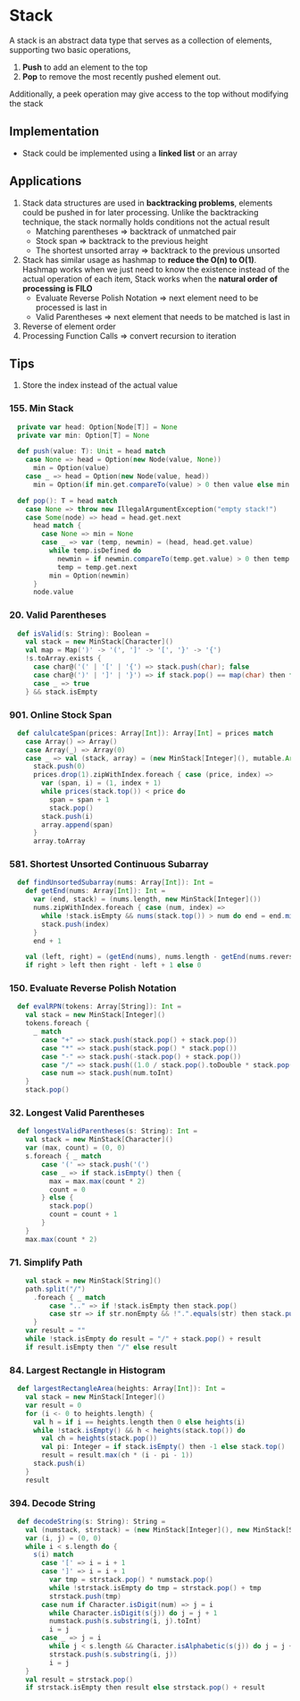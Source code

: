 # Stack
A stack is an abstract data type that serves as a collection of elements, supporting two basic operations,
1. **Push** to add an element to the top
2. **Pop** to remove the most recently pushed element out.

Additionally, a peek operation may give access to the top without modifying the stack

## Implementation
- Stack could be implemented using a **linked list** or an array

## Applications
1. Stack data structures are used in **backtracking problems**, elements could be pushed in for later processing.
   Unlike the backtracking technique, the stack normally holds conditions not the actual result
   - Matching parentheses => backtrack of unmatched pair
   - Stock span => backtrack to the previous height
   - The shortest unsorted array => backtrack to the previous unsorted
2. Stack has similar usage as hashmap to **reduce the O(n) to O(1)**.
   Hashmap works when we just need to know the existence instead of the actual operation of each item,
   Stack works when the **natural order of processing is FILO**
   - Evaluate Reverse Polish Notation => next element need to be processed is last in
   - Valid Parentheses => next element that needs to be matched is last in
3. Reverse of element order
4. Processing Function Calls => convert recursion to iteration

## Tips
1. Store the index instead of the actual value

### 155. Min Stack
```scala
  private var head: Option[Node[T]] = None
  private var min: Option[T] = None

  def push(value: T): Unit = head match
    case None => head = Option(new Node(value, None))
      min = Option(value)
    case _ => head = Option(new Node(value, head))
      min = Option(if min.get.compareTo(value) > 0 then value else min.get)

  def pop(): T = head match
    case None => throw new IllegalArgumentException("empty stack!")
    case Some(node) => head = head.get.next
      head match {
        case None => min = None
        case _ => var (temp, newmin) = (head, head.get.value)
          while temp.isDefined do
            newmin = if newmin.compareTo(temp.get.value) > 0 then temp.get.value else newmin
            temp = temp.get.next
          min = Option(newmin)
      }
      node.value
```

### 20. Valid Parentheses
```scala
  def isValid(s: String): Boolean =
    val stack = new MinStack[Character]()
    val map = Map(')' -> '(', ']' -> '[', '}' -> '{')
    !s.toArray.exists {
      case char@('(' | '[' | '{') => stack.push(char); false
      case char@(')' | ']' | '}') => if stack.pop() == map(char) then false else true
      case _ => true
    } && stack.isEmpty
```

### 901. Online Stock Span
```scala
  def calulcateSpan(prices: Array[Int]): Array[Int] = prices match
    case Array() => Array()
    case Array(_) => Array(0)
    case _ => val (stack, array) = (new MinStack[Integer](), mutable.ArrayBuffer[Int](0))
      stack.push(0)
      prices.drop(1).zipWithIndex.foreach { case (price, index) =>
        var (span, i) = (1, index + 1)
        while prices(stack.top()) < price do
          span = span + 1
          stack.pop()
        stack.push(i)
        array.append(span)
      }
      array.toArray
```

### 581. Shortest Unsorted Continuous Subarray
```scala
  def findUnsortedSubarray(nums: Array[Int]): Int =
    def getEnd(nums: Array[Int]): Int =
      var (end, stack) = (nums.length, new MinStack[Integer]())
      nums.zipWithIndex.foreach { case (num, index) =>
        while !stack.isEmpty && nums(stack.top()) > num do end = end.min(stack.pop())
        stack.push(index)
      }
      end + 1

    val (left, right) = (getEnd(nums), nums.length - getEnd(nums.reverse))
    if right > left then right - left + 1 else 0
```

### 150. Evaluate Reverse Polish Notation
```scala
  def evalRPN(tokens: Array[String]): Int =
    val stack = new MinStack[Integer]()
    tokens.foreach {
      _ match
        case "+" => stack.push(stack.pop() + stack.pop())
        case "*" => stack.push(stack.pop() * stack.pop())
        case "-" => stack.push(-stack.pop() + stack.pop())
        case "/" => stack.push((1.0 / stack.pop().toDouble * stack.pop()).toInt)
        case num => stack.push(num.toInt)
    }
    stack.pop()
```

### 32. Longest Valid Parentheses
```scala
  def longestValidParentheses(s: String): Int =
    val stack = new MinStack[Character]()
    var (max, count) = (0, 0)
    s.foreach { _ match
        case '(' => stack.push('(')
        case _ => if stack.isEmpty() then {
          max = max.max(count * 2)
          count = 0
        } else {
          stack.pop()
          count = count + 1
        }
    }
    max.max(count * 2)
```

### 71. Simplify Path
```scala
    val stack = new MinStack[String]()
    path.split("/")
      .foreach { _ match
          case ".." => if !stack.isEmpty then stack.pop()
          case str => if str.nonEmpty && !".".equals(str) then stack.push(str)
      }
    var result = ""
    while !stack.isEmpty do result = "/" + stack.pop() + result
    if result.isEmpty then "/" else result
```

### 84. Largest Rectangle in Histogram
```scala
  def largestRectangleArea(heights: Array[Int]): Int =
    val stack = new MinStack[Integer]()
    var result = 0
    for (i <- 0 to heights.length) {
      val h = if i == heights.length then 0 else heights(i)
      while !stack.isEmpty() && h < heights(stack.top()) do
        val ch = heights(stack.pop())
        val pi: Integer = if stack.isEmpty() then -1 else stack.top()
        result = result.max(ch * (i - pi - 1))
      stack.push(i)
    }
    result
```

### 394. Decode String
```scala
  def decodeString(s: String): String =
    val (numstack, strstack) = (new MinStack[Integer](), new MinStack[String]())
    var (i, j) = (0, 0)
    while i < s.length do {
      s(i) match
        case '[' => i = i + 1
        case ']' => i = i + 1
          var tmp = strstack.pop() * numstack.pop()
          while !strstack.isEmpty do tmp = strstack.pop() + tmp
          strstack.push(tmp)
        case num if Character.isDigit(num) => j = i
          while Character.isDigit(s(j)) do j = j + 1
          numstack.push(s.substring(i, j).toInt)
          i = j
        case _ => j = i
          while j < s.length && Character.isAlphabetic(s(j)) do j = j + 1
          strstack.push(s.substring(i, j))
          i = j
    }
    val result = strstack.pop()
    if strstack.isEmpty then result else strstack.pop() + result
```